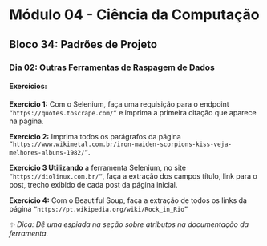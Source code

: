 # Módulo 04 - Ciência da Computação
## Bloco 34: Padrões de Projeto
### Dia 02: Outras Ferramentas de Raspagem de Dados
#### Exercícios:


**Exercício 1:** Com o Selenium, faça uma requisição para o endpoint `“https://quotes.toscrape.com/“` e imprima a primeira citação que aparece na página.

**Exercício 2:** Imprima todos os parágrafos da página `“https://www.wikimetal.com.br/iron-maiden-scorpions-kiss-veja-melhores-albuns-1982/“`.

**Exercício 3 Utilizando** a ferramenta Selenium, no site `“https://diolinux.com.br/“`, faça a extração dos campos título, link para o post, trecho exibido de cada post da página inicial.

**Exercício 4:** Com o Beautiful Soup, faça a extração de todos os links da página `“https://pt.wikipedia.org/wiki/Rock_in_Rio”`

*✨ Dica: Dê uma espiada na seção sobre atributos na documentação da ferramenta.*
